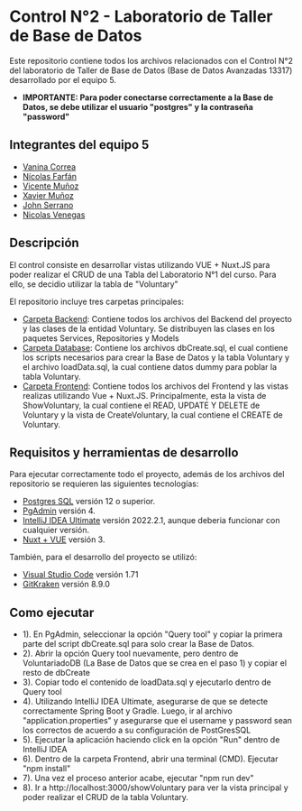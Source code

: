 # Control N°2 - Laboratorio de Taller de Base de Datos
Este repositorio contiene todos los archivos relacionados con el Control N°2 del
laboratorio de Taller de Base de Datos (Base de Datos Avanzadas 13317) desarrollado
por el equipo 5. 

* **IMPORTANTE: Para poder conectarse correctamente a la Base de Datos, se debe utilizar el usuario "postgres" y la contraseña "password"**
## Integrantes del equipo 5
* [Vanina Correa](https://github.com/Vanina11)
* [Nícolas Farfán](https://github.com/nic0q)
* [Vicente Muñoz](https://github.com/LeVixo)
* [Xavier Muñoz](https://github.com/iChavy)
* [John Serrano](https://github.com/PodssilDev)
* [Nicolas Venegas](https://github.com/nicovenegas2)

## Descripción
El control consiste en desarrollar vistas utilizando VUE + Nuxt.JS para poder realizar el CRUD de una Tabla del Laboratorio N°1 del curso. Para ello,
se decidio utilizar la tabla de "Voluntary" <br>

El repositorio incluye tres carpetas principales:  <br>
* [Carpeta Backend](https://github.com/nic0q/BDDA-Control-2/tree/master/Backend): Contiene todos los archivos del Backend del proyecto y las clases de la entidad Voluntary. 
Se distribuyen las clases en los paquetes Services, Repositories y Models
* [Carpeta Database](https://github.com/nic0q/BDDA-Control-2/tree/master/Database): Contiene los archivos dbCreate.sql, el cual contiene los scripts necesarios para crear
la Base de Datos y la tabla Voluntary y el archivo loadData.sql, la cual contiene datos dummy para poblar la tabla Voluntary.
* [Carpeta Frontend](https://github.com/nic0q/BDDA-Control-2/tree/master/Frontend): Contiene todos los archivos del Frontend y las vistas realizas utilizando Vue + Nuxt.JS. 
Principalmente, esta la vista de ShowVoluntary, la cual contiene el READ, UPDATE Y DELETE de Voluntary y la vista de CreateVoluntary, la cual contiene el CREATE de Voluntary.

## Requisitos y herramientas de desarrollo
Para ejecutar correctamente todo el proyecto, además de los archivos del repositorio se requieren las siguientes tecnologías:

* [Postgres SQL](https://www.enterprisedb.com/downloads/postgres-postgresql-downloads) versión 12 o superior. 
* [PgAdmin](https://www.pgadmin.org) versión 4.
* [IntelliJ IDEA Ultimate](https://www.jetbrains.com/es-es/idea/download/#section=windows) versión 2022.2.1, aunque deberia funcionar con cualquier versión.
* [Nuxt + VUE](https://nuxtjs.org) versión 3.

También, para el desarrollo del proyecto se utilizó:
* [Visual Studio Code](https://code.visualstudio.com) versión 1.71
* [GitKraken](https://www.gitkraken.com) versión 8.9.0

## Como ejecutar
* 1). En PgAdmin, seleccionar la opción "Query tool" y copiar la primera parte del script dbCreate.sql para solo crear la Base de Datos. 
* 2). Abrir la opción Query tool nuevamente, pero dentro de VoluntariadoDB (La Base de Datos que se crea en el paso 1) y copiar el resto de dbCreate
* 3). Copiar todo el contenido de loadData.sql y ejecutarlo dentro de Query tool
* 4). Utilizando IntelliJ IDEA Ultimate, asegurarse de que se detecte correctamente Spring Boot y Gradle. Luego, ir al archivo "application.properties" y asegurarse que  el username y password sean los correctos de acuerdo a su configuración de PostGresSQL
* 5). Ejecutar la aplicación haciendo click en la opción "Run" dentro de IntelliJ IDEA
* 6). Dentro de la carpeta Frontend, abrir una terminal (CMD). Ejecutar "npm install"
* 7). Una vez el proceso anterior acabe, ejecutar "npm run dev"
* 8). Ir a http://localhost:3000/showVoluntary para ver la vista principal y poder realizar el CRUD de la tabla Voluntary.

